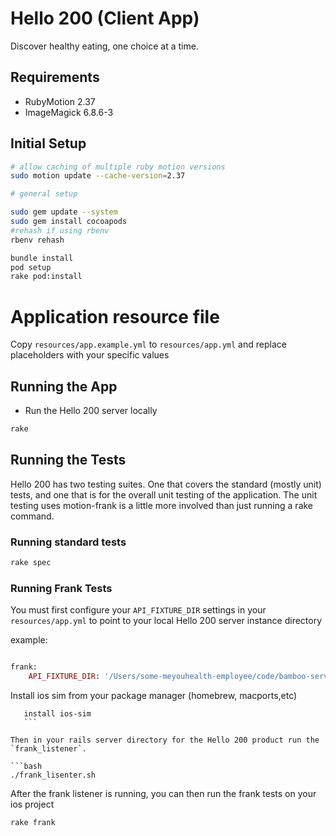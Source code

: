 # Hello 200 (Client App)

Discover healthy eating, one choice at a time.

## Requirements

* RubyMotion 2.37
* ImageMagick 6.8.6-3

## Initial Setup

```bash
# allow caching of multiple ruby motion versions
sudo motion update --cache-version=2.37

# general setup

sudo gem update --system
sudo gem install cocoapods
#rehash if using rbenv
rbenv rehash

bundle install
pod setup
rake pod:install
```
# Application resource file

Copy `resources/app.example.yml` to `resources/app.yml` and replace placeholders
with your specific values

## Running the App

* Run the Hello 200 server locally

```bash
rake
```
## Running the Tests

Hello 200 has two testing suites. One that covers the standard (mostly unit)
tests, and one that is for the overall unit testing of the application.  The
unit testing uses motion-frank is a little more involved than just running a
rake command.

### Running standard tests

```bash
rake spec
```
### Running Frank Tests

You must first configure your `API_FIXTURE_DIR` settings in your `resources/app.yml` to point to your local Hello 200 server instance directory

example:
```ruby

frank:
    API_FIXTURE_DIR: '/Users/some-meyouhealth-employee/code/bamboo-server/frank_fixtures'
```

Install ios sim from your package manager (homebrew, macports,etc)

   ```brew
      install ios-sim
      ```

Then in your rails server directory for the Hello 200 product run the `frank_listener`.

```bash
./frank_lisenter.sh
```

After the frank listener is running, you can then run the frank tests on your
ios project

```bash
rake frank
```
